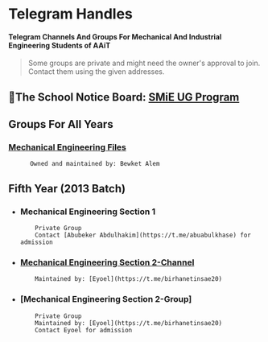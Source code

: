 # Telegram Handles
#### Telegram Channels And Groups For Mechanical And Industrial Engineering Students of AAiT
> Some groups are private and might need the owner's approval to join. Contact them using the given addresses.

## 📌The School Notice Board: [SMiE UG Program](https://t.me/joinSMiE) 

## Groups For All Years
###    [Mechanical Engineering Files](https://t.me/mechanicalengineeringfiles)
          Owned and maintained by: Bewket Alem
## Fifth Year (2013 Batch)
- ###    Mechanical Engineering Section 1
          Private Group
          Contact [Abubeker Abdulhakim](https://t.me/abuabulkhase) for admission
- ###    [Mechanical Engineering Section 2-Channel](https://t.me/mech_sec_2_info_center)
          Maintained by: [Eyoel](https://t.me/birhanetinsae20)
- ###    [Mechanical Engineering Section 2-Group]
          Private Group
          Maintained by: [Eyoel](https://t.me/birhanetinsae20)
          Contact Eyoel for admission
